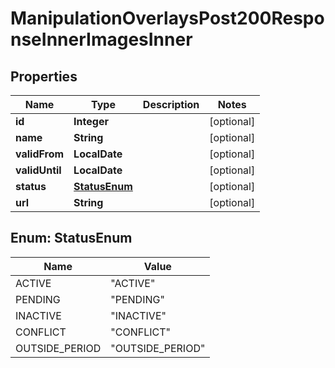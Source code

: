 

# ManipulationOverlaysPost200ResponseInnerImagesInner


## Properties

| Name | Type | Description | Notes |
|------------ | ------------- | ------------- | -------------|
|**id** | **Integer** |  |  [optional] |
|**name** | **String** |  |  [optional] |
|**validFrom** | **LocalDate** |  |  [optional] |
|**validUntil** | **LocalDate** |  |  [optional] |
|**status** | [**StatusEnum**](#StatusEnum) |  |  [optional] |
|**url** | **String** |  |  [optional] |



## Enum: StatusEnum

| Name | Value |
|---- | -----|
| ACTIVE | &quot;ACTIVE&quot; |
| PENDING | &quot;PENDING&quot; |
| INACTIVE | &quot;INACTIVE&quot; |
| CONFLICT | &quot;CONFLICT&quot; |
| OUTSIDE_PERIOD | &quot;OUTSIDE_PERIOD&quot; |



